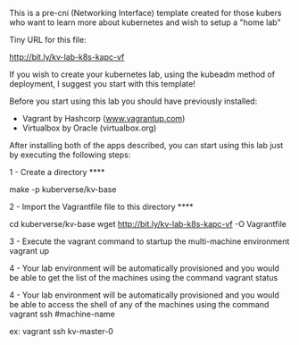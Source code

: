 This is a pre-cni (Networking Interface) template created for those kubers who want to learn more about kubernetes and wish to setup a "home lab"

Tiny URL for this file:

http://bit.ly/kv-lab-k8s-kapc-vf

If you wish to create your kubernetes lab, using the kubeadm method of deployment, I suggest you start with this template!

Before you start using this lab you should have previously installed:

- Vagrant by Hashcorp (www.vagrantup.com)
- Virtualbox by Oracle (virtualbox.org)

After installing both of the apps described, you can start using this lab just by executing the following steps:

1 - Create a directory ****

make -p kuberverse/kv-base

2 - Import the Vagrantfile file to this directory ****

cd kuberverse/kv-base
wget http://bit.ly/kv-lab-k8s-kapc-vf -O Vagrantfile

3 - Execute the vagrant command to startup the multi-machine environment
vagrant up

4 - Your lab environment will be automatically provisioned and you would be able to get the list of the machines using the command
vagrant status

4 - Your lab environment will be automatically provisioned and you would be able to access the shell of any of the machines using the command
vagrant ssh #machine-name

ex: vagrant ssh kv-master-0